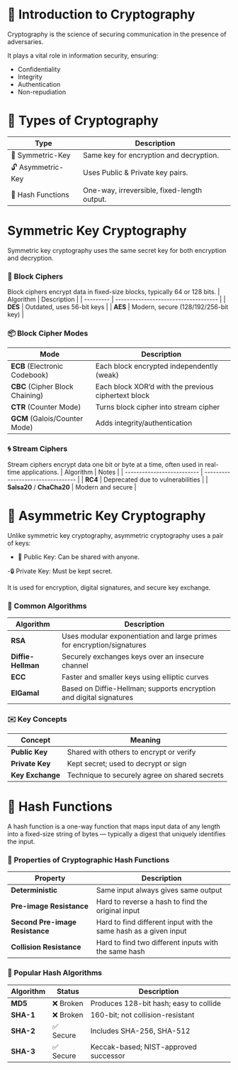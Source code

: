 # 🔐 Introduction to Cryptography
Cryptography is the science of securing communication in the presence of adversaries.

It plays a vital role in information security, ensuring:
- Confidentiality
- Integrity
- Authentication
- Non-repudiation
# 🧠 Types of Cryptography
| Type              | Description                                 |
| ----------------- | ------------------------------------------- |
| 🔑 Symmetric-Key  | Same key for encryption and decryption.     |
| 🔓 Asymmetric-Key | Uses Public & Private key pairs.            |
| 🔁 Hash Functions | One-way, irreversible, fixed-length output. |
#  Symmetric Key Cryptography
Symmetric key cryptography uses the same secret key for both encryption and decryption.
### 🧊 Block Ciphers
Block ciphers encrypt data in fixed-size blocks, typically 64 or 128 bits.
| Algorithm | Description                          |
| --------- | ------------------------------------ |
| **DES**   | Outdated, uses 56-bit keys           |
| **AES**   | Modern, secure (128/192/256-bit key) |
### 📦 Block Cipher Modes
| Mode                            | Description                                         |
| ------------------------------- | --------------------------------------------------- |
| **ECB** (Electronic Codebook)   | Each block encrypted independently (weak)           |
| **CBC** (Cipher Block Chaining) | Each block XOR’d with the previous ciphertext block |
| **CTR** (Counter Mode)          | Turns block cipher into stream cipher               |
| **GCM** (Galois/Counter Mode)   | Adds integrity/authentication                       |
### 🌀 Stream Ciphers
Stream ciphers encrypt data one bit or byte at a time, often used in real-time applications.
| Algorithm                  | Notes                             |
| -------------------------- | --------------------------------- |
| **RC4**                    | Deprecated due to vulnerabilities |
| **Salsa20** / **ChaCha20** | Modern and secure                 |
# 🔐 Asymmetric Key Cryptography
Unlike symmetric key cryptography, asymmetric cryptography uses a pair of keys:
- 🔑 Public Key: Can be shared with anyone.
  
-🔒 Private Key: Must be kept secret.

It is used for encryption, digital signatures, and secure key exchange.
### 🔢 Common Algorithms
| Algorithm          | Description                                                            |
| ------------------ | ---------------------------------------------------------------------- |
| **RSA**            | Uses modular exponentiation and large primes for encryption/signatures |
| **Diffie-Hellman** | Securely exchanges keys over an insecure channel                       |
| **ECC**            | Faster and smaller keys using elliptic curves                          |
| **ElGamal**        | Based on Diffie-Hellman; supports encryption and digital signatures    |
### ✉️ Key Concepts
| Concept          | Meaning                                       |
| ---------------- | --------------------------------------------- |
| **Public Key**   | Shared with others to encrypt or verify       |
| **Private Key**  | Kept secret; used to decrypt or sign          |
| **Key Exchange** | Technique to securely agree on shared secrets |
# 🧮 Hash Functions
A hash function is a one-way function that maps input data of any length into a fixed-size string of bytes — typically a digest that uniquely identifies the input.
### 🧱 Properties of Cryptographic Hash Functions
| Property                        | Description                                                      |
| ------------------------------- | ---------------------------------------------------------------- |
| **Deterministic**               | Same input always gives same output                              |
| **Pre-image Resistance**        | Hard to reverse a hash to find the original input                |
| **Second Pre-image Resistance** | Hard to find different input with the same hash as a given input |
| **Collision Resistance**        | Hard to find two different inputs with the same hash             |
### 🔁 Popular Hash Algorithms
| Algorithm | Status   | Description                            |
| --------- | -------- | -------------------------------------- |
| **MD5**   | ❌ Broken | Produces 128-bit hash; easy to collide |
| **SHA-1** | ❌ Broken | 160-bit; not collision-resistant       |
| **SHA-2** | ✅ Secure | Includes SHA-256, SHA-512              |
| **SHA-3** | ✅ Secure | Keccak-based; NIST-approved successor  |


